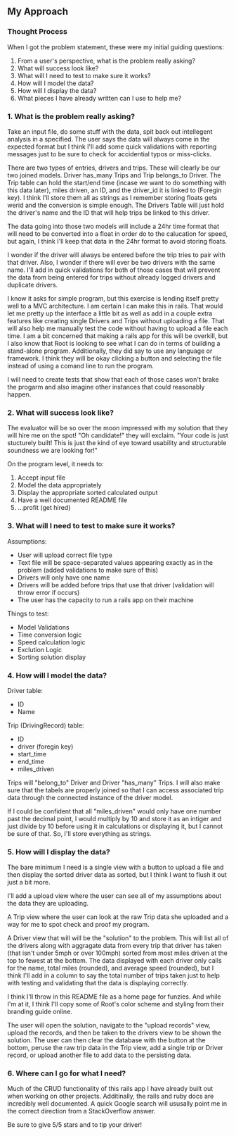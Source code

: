 

<h2>My Approach</h2>
<div class="container">
  <section>
    <h3>Thought Process</h3>
    <p>When I got the problem statement, these were my initial guiding questions:</p>
    <ol>
      <li>From a user's perspective, what is the problem really asking?</li>
      <li>What will success look like?</li>
      <li>What will I need to test to make sure it works?</li>
      <li>How will I model the data?</li>
      <li>How will I display the data?</li>
      <li>What pieces I have already written can I use to help me?</li>
    </ol>
  </section>

  <section>
    <h3>1. What is the problem really asking?</h3>
    <p>
      Take an input file, do some stuff with the data, spit back out intellegent analysis in a specified. The user says the data will always come in the expected format but I think I'll add some quick validations with reporting messages just to be sure to check for accidential typos or miss-clicks.
    </p>
    <p>
      There are two types of entries, drivers and trips. These will clearly be our two joined models. Driver has_many Trips and Trip belongs_to Driver. The Trip table can hold the start/end time (incase we want to do something with this data later), miles driven, an ID, and the driver_id it is linked to (Foregin key). I think I'll store them all as strings as I remember storing floats gets werid and the conversion is simple enough. The Drivers Table will just hold the driver's name and the ID that will help trips be linked to this driver.
    </p>
    <p>
      The data going into those two models will include a 24hr time format that will need to be converted into a float in order do to the calucation for speed, but again, I think I'll keep that data in the 24hr format to avoid storing floats.
    </p>
    <p>
      I wonder if the driver will always be entered before the trip tries to pair with that driver. Also, I wonder if there will ever be two drivers with the same name. I'll add in quick validations for both of those cases that will prevent the data from being entered for trips without already logged drivers and duplicate drivers.
    </p>
    <p>
      I know it asks for simple program, but this exercise is lending itself pretty well to a MVC architecture. I am certain I can make this in rails. That would let me pretty up the interface a little bit as well as add in a couple extra features like creating single Drivers and Trips without uploading a file. That will also help me manually test the code without having to upload a file each time. I am a bit concerned that making a rails app for this will be overkill, but I also know that Root is looking to see what I can do in terms of building a stand-alone program. Additionally, they did say to use any language or framework. I think they will be okay clicking a button and selecting the file instead of using a comand line to run the program.
    </p>
    <p>
      I will need to create tests that show that each of those cases won't brake the progarm and also imagine other instances that could reasonably happen.
    </p>
  </section>

  <section>
    <h3>2. What will success look like?</h3>
    <p>
      The evaluator will be so over the moon impressed with my solution that they will hire me on the spot! "Oh candidate!" they will exclaim. "Your code is just stucturely built! This is just the kind of eye toward usability and structurable soundness we are looking for!"
    </p>
    <p>
      On the program level, it needs to:
      <ol>
        <li>Accept input file</li>
        <li>Model the data appropriately</li>
        <li>Display the appropriate sorted calculated output</li>
        <li>Have a well documented README file</li>
        <li>...profit (get hired)</li>
      </ol>
    </p>
  </section>

  <section>
    <h3>3. What will I need to test to make sure it works?</h3>
    <p>
      Assumptions:
      <ul>
        <li>User will upload correct file type</li>
        <li>Text file will be space-separated values appearing exactly as in the problem (added validations to make sure of this)</li>
        <li>Drivers will only have one name</li>
        <li>Drivers will be added before trips that use that driver (validation will throw error if occurs)</li>
        <li>The user has the capacity to run a rails app on their machine</li>
      </ul>
    </p>
    <p>
      Things to test:
      <ul>
        <li>Model Validations</li>
        <li>Time conversion logic</li>
        <li>Speed calculation logic</li>
        <li>Exclution Logic</li>
        <li>Sorting solution display</li>
      </ul>
    </p>
  </section>

  <section>
    <h3>4. How will I model the data?</h3>
    <p>
      Driver table:
      <ul>
        <li>ID</li>
        <li>Name</li>
      </ul>
    </p>
    <p>
      Trip (DrivingRecord) table:
      <ul>
        <li>ID</li>
        <li>driver (foregin key)</li>
        <li>start_time</li>
        <li>end_time</li>
        <li>miles_driven</li>
      </ul>
    </p>
    <p>
      Trips will "belong_to" Driver and Driver "has_many" Trips. I will also make sure that the tabels are properly joined so that I can access associated trip data through the connected instance of the driver model.
    </p>
    <p>
      If I could be confident that all "miles_driven" would only have one number past the decimal point, I would multiply by 10 and store it as an intiger and just divide by 10 before using it in calculations or displaying it, but I cannot be sure of that. So, I'll store everything as strings.
    </p>
  </section>

  <section>
    <h3>5. How will I display the data?</h3>
    <p>
      The bare minimum I need is a single view with a button to upload a file and then display the sorted driver data as sorted, but I think I want to flush it out just a bit more.
    </p>
    <p>
      I'll add a upload view where the user can see all of my assumptions about the data they are uploading.
    </p>
    <p>
      A Trip view where the user can look at the raw Trip data she uploaded and a way for me to spot check and proof my program.
    </p>
    <p>
      A Driver view that will will be the "solution" to the problem. This will list all of the drivers along with aggragate data from every trip that driver has taken (that isn't under 5mph or over 100mph) sorted from most miles driven at the top to fewest at the bottom. The data displayed with each driver only calls for the name, total miles (rounded), and average speed (rounded), but I think I'll add in a column to say the total number of trips taken just to help with testing and validating that the data is displaying correctly.
    </p>
    <p>
      I think I'll throw in this README file as a home page for funzies. And while I'm at it, I think I'll copy some of Root's color scheme and styling from their branding guide online.
    </p>
    <p>
      The user will open the solution, navigate to the "upload records" view, upload the records, and then be taken to the drivers view to be shown the solution. The user can then clear the database with the button at the bottom, peruse the raw trip data in the Trip view, add a single trip or Driver record, or upload another file to add data to the persisting data.
    </p>
  </section>

  <section>
    <h3>6. Where can I go for what I need?</h3>
    <p>
      Much of the CRUD functionality of this rails app I have already built out when working on other projects. Additinally, the rails and ruby docs are incredibly well documented. A quick Google search will ususally point me in the correct direction from a StackOverflow answer.
    </p>
    <p>
      Be sure to give 5/5 stars and to tip your driver!
    </p>
  </section>
</div>
